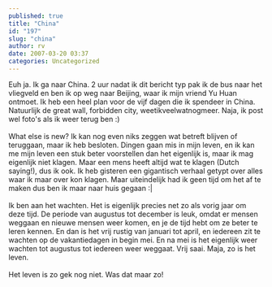 ```yaml
---
published: true
title: "China"
id: "197"
slug: "china"
author: rv
date: 2007-03-20 03:37
categories: Uncategorized
---
```

Euh ja. Ik ga naar China. 2 uur nadat ik dit bericht typ pak ik de bus naar het vliegveld en ben ik op weg naar Beijing, waar ik mijn vriend Yu Huan ontmoet. Ik heb een heel plan voor de vijf dagen die ik spendeer in China. Natuurlijk de great wall, forbidden city, weetikveelwatnogmeer. Naja, ik post wel foto's als ik weer terug ben :)<br /><br />What else is new? Ik kan nog even niks zeggen wat betreft blijven of teruggaan, maar ik heb besloten. Dingen gaan mis in mijn leven, en ik kan me mijn leven een stuk beter voorstellen dan het eigenlijk is, maar ik mag eigenlijk niet klagen. Maar een mens heeft altijd wat te klagen (Dutch saying!), dus ik ook. Ik heb gisteren een gigantisch verhaal getypt over alles waar ik maar over kon klagen. Maar uiteindelijk had ik geen tijd om het af te maken dus ben ik maar naar huis gegaan :|<br /><br />Ik ben aan het wachten. Het is eigenlijk precies net zo als vorig jaar om deze tijd. De periode van augustus tot december is leuk, omdat er mensen weggaan en nieuwe mensen weer komen, en je de tijd hebt om ze beter te leren kennen. En dan is het vrij rustig van januari tot april, en iedereen zit te wachten op de vakantiedagen in begin mei. En na mei is het eigenlijk weer wachten tot augustus tot iedereen weer weggaat. Vrij saai. Maja, zo is het leven.<br /><br />Het leven is zo gek nog niet. Was dat maar zo!